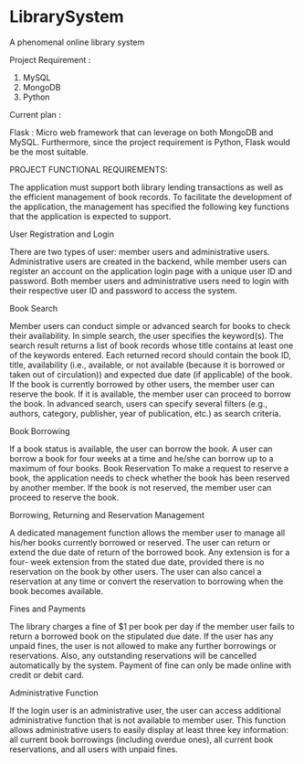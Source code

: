 # LibrarySystem

A phenomenal online library system

Project Requirement :

1. MySQL
2. MongoDB
3. Python

Current plan :

Flask : Micro web framework that can leverage on both MongoDB and MySQL. Furthermore, since the project requirement is Python, Flask would be the most suitable.

PROJECT FUNCTIONAL REQUIREMENTS:

The application must support both library lending transactions as well as the efficient management of book records. To facilitate the development of the application, the management has specified the following key functions that the application is expected to support.

User Registration and Login

There are two types of user: member users and administrative users. Administrative users are created in the backend, while member users can register an account on the application login page with a unique user ID and password. Both member users and administrative users need to login with their respective user ID and password to access the system.

Book Search

Member users can conduct simple or advanced search for books to check their availability. In simple search, the user specifies the keyword(s). The search result returns a list of book records whose title contains at least one of the keywords entered. Each returned record should contain the book ID, title, availability (i.e., available, or not available (because it is borrowed or taken out of circulation)) and expected due date (if applicable) of the book. If the book is currently borrowed by other users, the member user can reserve the book. If it is available, the member user can proceed to borrow the book. In advanced search, users can specify several filters (e.g., authors, category, publisher, year of publication, etc.) as search criteria.

Book Borrowing

If a book status is available, the user can borrow the book. A user can borrow a book for four weeks at a time and he/she can borrow up to a maximum of four books.
Book Reservation
To make a request to reserve a book, the application needs to check whether the book has been reserved by another member. If the book is not reserved, the member user can proceed to reserve the book.

Borrowing, Returning and Reservation Management

A dedicated management function allows the member user to manage all his/her books currently borrowed or reserved. The user can return or extend the due date of return of the borrowed book. Any extension is for a four- week extension from the stated due date, provided there is no reservation on the book by other users. The user can also cancel a reservation at any time or convert the reservation to borrowing when the book becomes available.

Fines and Payments

The library charges a fine of $1 per book per day if the member user fails to return a borrowed book on the stipulated due date. If the user has any unpaid fines, the user is not allowed to make any further borrowings or reservations. Also, any outstanding reservations will be cancelled automatically by the system. Payment of fine can only be made online with credit or debit card.

Administrative Function

If the login user is an administrative user, the user can access additional administrative function that is not available to member user. This function allows administrative users to easily display at least three key information: all current book borrowings (including overdue ones), all current book reservations, and all users with unpaid fines.
